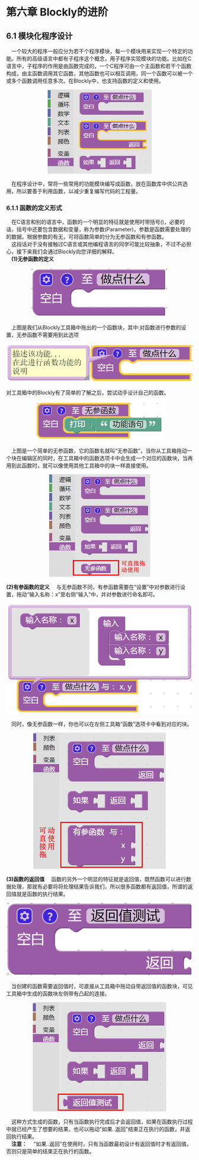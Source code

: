 # 第六章 Blockly的进阶
## 6.1 模块化程序设计
&emsp;一个较大的程序一般应分为若干个程序模块，每一个模块用来实现一个特定的功能。所有的高级语言中都有子程序这个概念，用子程序实现模块的功能。比如在C语言中，子程序的作用是由函数完成的，一个C程序可由一个主函数和若干个函数构成，由主函数调用其它函数，其他函数也可以相互调用，同一个函数可以被一个或多个函数调用任意多次。在Blockly中，也支持函数的定义和使用。
<center><img src="/assets/p126.png"/></center>

&emsp;在程序设计中，常将一些常用的功能模块编写成函数，放在函数库中供公共选用，所以要善于利用函数，以减少重复编写代码的工程量。
### 6.1.1 函数的定义形式
&emsp;在C语言和别的语言中，函数的一个明显的特征就是使用时带括号()，必要的话，括号中还要包含数据和变量，称为参数(Parameter)，参数是函数需要处理的的数据。根据参数的有无，可将函数简单的分为无参函数和有参函数。<br>
&emsp;这段话对于没有接触过C语言或其他编程语言的同学可能比较抽象，不过不必担心，接下来我们会通过Blockly向您详细的解释。<br>
&emsp;<strong>(1)无参函数的定义</strong>
<center><img src="/assets/p127.png"/></center>

&emsp;上图是我们从Blockly工具箱中拖出的一个函数块，其中:对函数进行参数的设置，无参函数不需要用到此选项
<center><img src="/assets/p128.png"/></center>

对工具箱中的Blockly有了简单的了解之后，尝试动手设计自己的函数。
<center><img src="/assets/p129.png"/></center>

&emsp;上图是一个简单的无参函数，它的函数名就叫“无参函数”，当你从工具箱拖动一个块在编辑区的同时，在工具箱中的函数选项卡中会生成一个对应的函数块，当再用到此函数时，就可以像使用其他工具箱中的块一样直接使用。
<center><img src="/assets/p130.png"/></center>

<strong>(2)有参函数的定义</strong>
&emsp;与无参函数不同，有参函数需要在“设置”中对参数进行设置，拖动“输入名称：x”至右侧“输入”中，并对参数进行命名即可。
<center><img src="/assets/p131.png"/></center>

&emsp;同时，像无参函数一样，你也可以在左侧工具箱“函数”选项卡中看到对应的块。
<center><img src="/assets/p132.png"/></center>

<strong>(3)函数的返回值</strong>
&emsp;函数的另外一个明显的特征就是返回值，既然函数可以进行数据处理，那就有必要将将处理结果告诉我们，所以很多函数都有返回值，所谓的返回值就是函数的执行结果。
<center><img src="/assets/p133.png"/></center>

&emsp;当创建的函数需要返回值时，可直接从工具箱中拖动自带返回值的函数块，可见工具箱中生成的函数块左侧带有凸起的连接。
<center><img src="/assets/p134.png"/></center>

&emsp;这种方式生成的函数，只有当函数执行完成后才会返回值，如果在函数执行过程中就已经产生了想要的结果，也可以拖动"如果..返回"结束正在执行的函数，并返回执行结果。<br>
&emsp;<strong>注意：</strong>
&emsp;"如果..返回"在使用时，只有当函数最初设计有返回值时才有返回值，否则只是简单的结束正在执行的函数。

